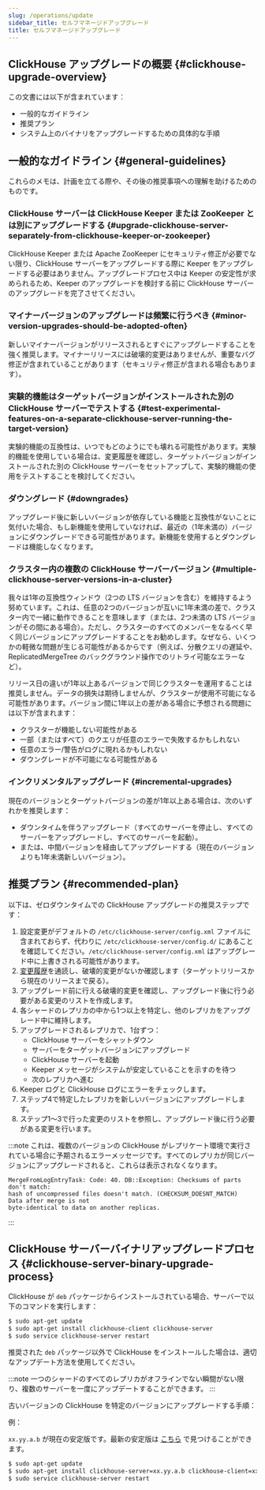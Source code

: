 ```yaml
---
slug: /operations/update
sidebar_title: セルフマネージドアップグレード
title: セルフマネージドアップグレード
---
```


## ClickHouse アップグレードの概要 {#clickhouse-upgrade-overview}

この文書には以下が含まれています：
- 一般的なガイドライン
- 推奨プラン
- システム上のバイナリをアップグレードするための具体的な手順

## 一般的なガイドライン {#general-guidelines}

これらのメモは、計画を立てる際や、その後の推奨事項への理解を助けるためのものです。

### ClickHouse サーバーは ClickHouse Keeper または ZooKeeper とは別にアップグレードする {#upgrade-clickhouse-server-separately-from-clickhouse-keeper-or-zookeeper}
ClickHouse Keeper または Apache ZooKeeper にセキュリティ修正が必要でない限り、ClickHouse サーバーをアップグレードする際に Keeper をアップグレードする必要はありません。アップグレードプロセス中は Keeper の安定性が求められるため、Keeper のアップグレードを検討する前に ClickHouse サーバーのアップグレードを完了させてください。

### マイナーバージョンのアップグレードは頻繁に行うべき {#minor-version-upgrades-should-be-adopted-often}
新しいマイナーバージョンがリリースされるとすぐにアップグレードすることを強く推奨します。マイナーリリースには破壊的変更はありませんが、重要なバグ修正が含まれていることがあります（セキュリティ修正が含まれる場合もあります）。

### 実験的機能はターゲットバージョンがインストールされた別の ClickHouse サーバーでテストする {#test-experimental-features-on-a-separate-clickhouse-server-running-the-target-version}

実験的機能の互換性は、いつでもどのようにでも壊れる可能性があります。実験的機能を使用している場合は、変更履歴を確認し、ターゲットバージョンがインストールされた別の ClickHouse サーバーをセットアップして、実験的機能の使用をテストすることを検討してください。

### ダウングレード {#downgrades}
アップグレード後に新しいバージョンが依存している機能と互換性がないことに気付いた場合、もし新機能を使用していなければ、最近の（1年未満の）バージョンにダウングレードできる可能性があります。新機能を使用するとダウングレードは機能しなくなります。

### クラスター内の複数の ClickHouse サーバーバージョン {#multiple-clickhouse-server-versions-in-a-cluster}

我々は1年の互換性ウィンドウ（2つの LTS バージョンを含む）を維持するよう努めています。これは、任意の2つのバージョンが互いに1年未満の差で、クラスター内で一緒に動作できることを意味します（または、2つ未満の LTS バージョンがその間にある場合）。ただし、クラスターのすべてのメンバーをなるべく早く同じバージョンにアップグレードすることをお勧めします。なぜなら、いくつかの軽微な問題が生じる可能性があるからです（例えば、分散クエリの遅延や、ReplicatedMergeTree のバックグラウンド操作でのリトライ可能なエラーなど）。

リリース日の違いが1年以上あるバージョンで同じクラスターを運用することは推奨しません。データの損失は期待しませんが、クラスターが使用不可能になる可能性があります。バージョン間に1年以上の差がある場合に予想される問題には以下が含まれます：

- クラスターが機能しない可能性がある
- 一部（またはすべて）のクエリが任意のエラーで失敗するかもしれない
- 任意のエラー/警告がログに現れるかもしれない
- ダウングレードが不可能になる可能性がある

### インクリメンタルアップグレード {#incremental-upgrades}

現在のバージョンとターゲットバージョンの差が1年以上ある場合は、次のいずれかを推奨します：
- ダウンタイムを伴うアップグレード（すべてのサーバーを停止し、すべてのサーバーをアップグレードし、すべてのサーバーを起動）。
- または、中間バージョンを経由してアップグレードする（現在のバージョンよりも1年未満新しいバージョン）。

## 推奨プラン {#recommended-plan}

以下は、ゼロダウンタイムでの ClickHouse アップグレードの推奨ステップです：

1. 設定変更がデフォルトの `/etc/clickhouse-server/config.xml` ファイルに含まれておらず、代わりに `/etc/clickhouse-server/config.d/` にあることを確認してください。`/etc/clickhouse-server/config.xml` はアップグレード中に上書きされる可能性があります。
2. [変更履歴](/whats-new/changelog/index.md)を通読し、破壊的変更がないか確認します（ターゲットリリースから現在のリリースまで戻る）。
3. アップグレード前に行える破壊的変更を確認し、アップグレード後に行う必要がある変更のリストを作成します。
4. 各シャードのレプリカの中から1つ以上を特定し、他のレプリカをアップグレード中に維持します。
5. アップグレードされるレプリカで、1台ずつ：
   - ClickHouse サーバーをシャットダウン
   - サーバーをターゲットバージョンにアップグレード
   - ClickHouse サーバーを起動
   - Keeper メッセージがシステムが安定していることを示すのを待つ
   - 次のレプリカへ進む
6. Keeper ログと ClickHouse ログにエラーをチェックします。
7. ステップ4で特定したレプリカを新しいバージョンにアップグレードします。
8. ステップ1～3で行った変更のリストを参照し、アップグレード後に行う必要がある変更を行います。

:::note
これは、複数のバージョンの ClickHouse がレプリケート環境で実行されている場合に予期されるエラーメッセージです。すべてのレプリカが同じバージョンにアップグレードされると、これらは表示されなくなります。
```text
MergeFromLogEntryTask: Code: 40. DB::Exception: Checksums of parts don't match:
hash of uncompressed files doesn't match. (CHECKSUM_DOESNT_MATCH)  Data after merge is not
byte-identical to data on another replicas.
```
:::

## ClickHouse サーバーバイナリアップグレードプロセス {#clickhouse-server-binary-upgrade-process}

ClickHouse が `deb` パッケージからインストールされている場合、サーバーで以下のコマンドを実行します：

```bash
$ sudo apt-get update
$ sudo apt-get install clickhouse-client clickhouse-server
$ sudo service clickhouse-server restart
```

推奨された `deb` パッケージ以外で ClickHouse をインストールした場合は、適切なアップデート方法を使用してください。

:::note
一つのシャードのすべてのレプリカがオフラインでない瞬間がない限り、複数のサーバーを一度にアップデートすることができます。
:::

古いバージョンの ClickHouse を特定のバージョンにアップグレードする手順：

例：

`xx.yy.a.b` が現在の安定版です。最新の安定版は [こちら](https://github.com/ClickHouse/ClickHouse/releases) で見つけることができます。

```bash
$ sudo apt-get update
$ sudo apt-get install clickhouse-server=xx.yy.a.b clickhouse-client=xx.yy.a.b clickhouse-common-static=xx.yy.a.b
$ sudo service clickhouse-server restart
```
